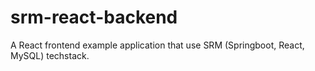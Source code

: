 # srm-react-backend
A React frontend example application that use SRM (Springboot, React, MySQL) techstack.
